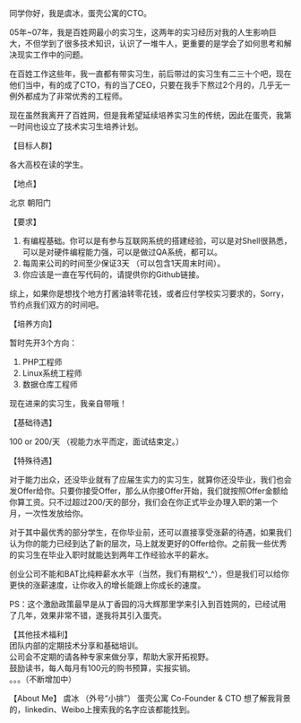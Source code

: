 同学你好，我是虞冰，蛋壳公寓的CTO。

05年~07年，我是百姓网最小的实习生，这两年的实习经历对我的人生影响巨大，不但学到了很多技术知识，认识了一堆牛人，更重要的是学会了如何思考和解决现实工作中的问题。

在百姓工作这些年，我一直都有带实习生，前后带过的实习生有二三十个吧，现在他们当中，有的成了CTO，有的当了CEO，只要在我手下熬过2个月的，几乎无一例外都成为了非常优秀的工程师。

现在虽然我离开了百姓网，但是我希望延续培养实习生的传统，因此在蛋壳，我第一时间也设立了技术实习生培养计划。

【目标人群】

各大高校在读的学生。

【地点】

北京 朝阳门

【要求】

1. 有编程基础。你可以是有参与互联网系统的搭建经验，可以是对Shell很熟悉，可以是对硬件编程能力强，可以是做过QA系统，都可以。 
2. 每周来公司的时间至少保证3天 （可以包含1天周末时间）。
3. 你应该是一直在写代码的，请提供你的Github链接。

综上，如果你是想找个地方打酱油转零花钱，或者应付学校实习要求的，Sorry，节约点我们双方的时间吧。

【培养方向】

暂时先开3个方向：  

1. PHP工程师  
2. Linux系统工程师  
3. 数据仓库工程师  
	
现在进来的实习生，我亲自带哦！

【基础待遇】

100 or 200/天 （视能力水平而定，面试结束定。）

【特殊待遇】

对于能力出众，还没毕业就有了应届生实力的实习生，就算你还没毕业，我们也会发Offer给你。只要你接受Offer，那么从你接Offer开始，我们就按照Offer金额给你算工资。只不过超过200/天的部分，我们会在你正式毕业办理入职的第一个月，一次性发放给你。

对于其中最优秀的部分学生，在你毕业前，还可以直接享受涨薪的待遇，如果我们认为你的能力已经到达了新的层次，马上就发更好的Offer给你。之前我一些优秀的实习生在毕业入职时就能达到两年工作经验水平的薪水。

创业公司不能和BAT比纯粹薪水水平（当然，我们有期权^_^），但是我们可以给你更快的涨薪速度，让你收入的增长能跟上你成长的速度。

PS：这个激励政策最早是从丁香园的冯大辉那里学来引入到百姓网的，已经试用了几年，效果非常不错，遂我将其引入蛋壳。


【其他技术福利】  
团队内部的定期技术分享和基础培训。  
公司会不定期的请各种专家来做分享，帮助大家开拓视野。  
鼓励读书，每人每月有100元的购书预算，实报实销。  
。。。（不断增加中）

【About Me】
虞冰 （外号“小排”）
蛋壳公寓 Co-Founder & CTO
想了解我背景的，linkedin、Weibo上搜索我的名字应该都能找到。  


 
